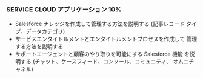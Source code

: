### SERVICE CLOUD アプリケーション 10%

- Salesforce ナレッジを作成して管理する方法を説明する (記事レコード タイプ、データカテゴリ)
- サービスエンタイトルメントとエンタイトルメントプロセスを作成して 管理する方法を説明する
- サポートエージェントと顧客のやり取りを可能にする Salesforce 機能 を説明する (チャット、ケースフィード、コンソール、コミュニティ、 オムニチャネル)